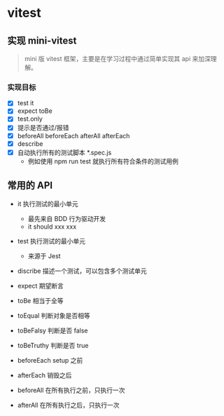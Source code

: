 # vitest 

## 实现 mini-vitest

> mini 版 vitest 框架，主要是在学习过程中通过简单实现其 api 来加深理解。

### 实现目标

- [x] test it
- [x] expect toBe
- [x] test.only
- [x] 提示是否通过/报错
- [x] beforeAll beforeEach afterAll afterEach
- [x] describe
- [x] 自动执行所有的测试脚本 *.spec.js
  - 例如使用 npm run test 就执行所有符合条件的测试用例

## 常用的 API

- it 执行测试的最小单元
  - 最先来自 BDD 行为驱动开发
  - it should xxx xxx
- test 执行测试的最小单元
  - 来源于 Jest
- discribe 描述一个测试，可以包含多个测试单元
- expect 期望断言
- toBe 相当于全等
- toEqual 判断对象是否相等
- toBeFalsy 判断是否 false
- toBeTruthy 判断是否 true

- beforeEach setup 之前
- afterEach 销毁之后
- beforeAll 在所有执行之前，只执行一次
- afterAll 在所有执行之后，只执行一次
